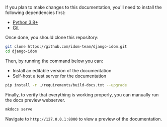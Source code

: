 If you plan to make changes to this documentation, you'll need to install the following dependencies first:

-   [Python 3.8+](https://www.python.org/downloads/)
-   [Git](https://git-scm.com/downloads)

Once done, you should clone this repository:

```bash
git clone https://github.com/idom-team/django-idom.git
cd django-idom
```

Then, by running the command below you can:

-   Install an editable version of the documentation
-   Self-host a test server for the documentation

```bash
pip install -r ./requirements/build-docs.txt --upgrade
```

Finally, to verify that everything is working properly, you can manually run the docs preview webserver.

```bash
mkdocs serve
```

Navigate to `http://127.0.0.1:8000` to view a preview of the documentation.
